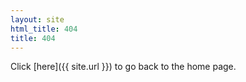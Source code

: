 ```yaml
---
layout: site
html_title: 404
title: 404
---
```


Click [here]({{ site.url }}) to go back to the home page.
